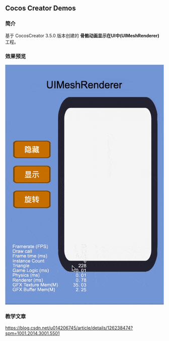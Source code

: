 ## Cocos Creator Demos

### 简介
基于 CocosCreator 3.5.0 版本创建的 **骨骼动画显示在UI中(UIMeshRenderer)** 工程。

### 效果预览
![image](../../../gif/202201/2022012002.gif)

### 教学文章
https://blog.csdn.net/u014206745/article/details/126238474?spm=1001.2014.3001.5501